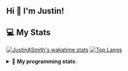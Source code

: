 ## Hi 👋 I'm Justin!

## 💻 My Stats

[![JustinASmith's wakatime stats](https://github-readme-stats.vercel.app/api/wakatime?username=JustinASmith)](https://github.com/JustinASmith/JustinASmith)
[![Top Langs](https://github-readme-stats.vercel.app/api/top-langs/?username=JustinASmith&layout=compact)](https://github.com/JustinASmith/JustinASmith)

<details> 
 <summary>🤖 <b>My programming stats</b>: </summary>
<br>
  
<!--START_SECTION:waka-->
**I'm an Early 🐤** 

```text
🌞 Morning    71 commits     ██████░░░░░░░░░░░░░░░░░░░   24.91% 
🌆 Daytime    92 commits     ████████░░░░░░░░░░░░░░░░░   32.28% 
🌃 Evening    109 commits    █████████░░░░░░░░░░░░░░░░   38.25% 
🌙 Night      13 commits     █░░░░░░░░░░░░░░░░░░░░░░░░   4.56%

```
📅 **I'm Most Productive on Sunday** 

```text
Monday       38 commits     ███░░░░░░░░░░░░░░░░░░░░░░   13.33% 
Tuesday      38 commits     ███░░░░░░░░░░░░░░░░░░░░░░   13.33% 
Wednesday    4 commits      ░░░░░░░░░░░░░░░░░░░░░░░░░   1.4% 
Thursday     56 commits     █████░░░░░░░░░░░░░░░░░░░░   19.65% 
Friday       22 commits     ██░░░░░░░░░░░░░░░░░░░░░░░   7.72% 
Saturday     32 commits     ██░░░░░░░░░░░░░░░░░░░░░░░   11.23% 
Sunday       95 commits     ████████░░░░░░░░░░░░░░░░░   33.33%

```


📊 **This Week I Spent My Time On** 

```text
💬 Programming Languages: 
Dart                     4 hrs 4 mins        ███████░░░░░░░░░░░░░░░░░░   27.7% 
JavaScript               2 hrs 58 mins       █████░░░░░░░░░░░░░░░░░░░░   20.16% 
Markdown                 2 hrs 13 mins       ███░░░░░░░░░░░░░░░░░░░░░░   15.09% 
HTML                     1 hr 38 mins        ██░░░░░░░░░░░░░░░░░░░░░░░   11.17% 
Python                   1 hr 21 mins        ██░░░░░░░░░░░░░░░░░░░░░░░   9.17%

```

**I Mostly Code in JavaScript** 

```text
JavaScript               6 repos             ██████████░░░░░░░░░░░░░░░   40.0% 
Java                     3 repos             █████░░░░░░░░░░░░░░░░░░░░   20.0% 
C++                      2 repos             ███░░░░░░░░░░░░░░░░░░░░░░   13.33% 
C                        2 repos             ███░░░░░░░░░░░░░░░░░░░░░░   13.33% 
CSS                      1 repo              █░░░░░░░░░░░░░░░░░░░░░░░░   6.67%

```



<!--END_SECTION:waka-->
<details> 
